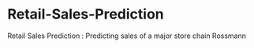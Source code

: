 # Retail-Sales-Prediction
Retail Sales Prediction : Predicting sales of a major store chain Rossmann
